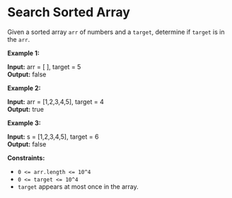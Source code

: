 # Search Sorted Array

Given a sorted array `arr` of numbers and a `target`, determine if `target` is in the `arr`.

**Example 1:**

**Input:** arr = [ ], target = 5<br>
**Output:** false

**Example 2:**

**Input:** arr = [1,2,3,4,5], target = 4<br>
**Output:** true

**Example 3:**

**Input:** s = [1,2,3,4,5], target = 6<br>
**Output:** false

**Constraints:**

- `0 <= arr.length <= 10^4`<br>
- `0 <= target <= 10^4`<br>
- `target` appears at most once in the array.